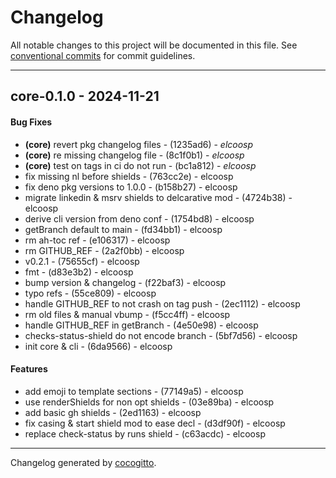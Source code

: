 # Changelog

All notable changes to this project will be documented in this file. See
[conventional commits](https://www.conventionalcommits.org/) for commit
guidelines.

---

## core-0.1.0 - 2024-11-21

#### Bug Fixes

- **(core)** revert pkg changelog files - (1235ad6) - _elcoosp_
- **(core)** re missing changelog file - (8c1f0b1) - _elcoosp_
- **(core)** test on tags in ci do not run - (bc1a812) - _elcoosp_
- fix missing nl before shields - (763cc2e) - elcoosp
- fix deno pkg versions to 1.0.0 - (b158b27) - elcoosp
- migrate linkedin & msrv shields to delcarative mod - (4724b38) - elcoosp
- derive cli version from deno conf - (1754bd8) - elcoosp
- getBranch default to main - (fd34bb1) - elcoosp
- rm ah-toc ref - (e106317) - elcoosp
- rm GITHUB_REF - (2a2f0bb) - elcoosp
- v0.2.1 - (75655cf) - elcoosp
- fmt - (d83e3b2) - elcoosp
- bump version & changelog - (f22baf3) - elcoosp
- typo refs - (55ce809) - elcoosp
- handle GITHUB_REF to not crash on tag push - (2ec1112) - elcoosp
- rm old files & manual vbump - (f5cc4ff) - elcoosp
- handle GITHUB_REF in getBranch - (4e50e98) - elcoosp
- checks-status-shield do not encode branch - (5bf7d56) - elcoosp
- init core & cli - (6da9566) - elcoosp

#### Features

- add emoji to template sections - (77149a5) - elcoosp
- use renderShields for non opt shields - (03e89ba) - elcoosp
- add basic gh shields - (2ed1163) - elcoosp
- fix casing & start shield mod to ease decl - (d3df90f) - elcoosp
- replace check-status by runs shield - (c63acdc) - elcoosp

---

Changelog generated by [cocogitto](https://github.com/cocogitto/cocogitto).
